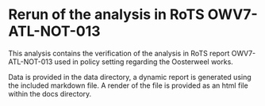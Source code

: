 # Rerun of the analysis in RoTS OWV7-ATL-NOT-013

This analysis contains the verification of the analysis in RoTS report
OWV7-ATL-NOT-013 used in policy setting regarding the Oosterweel works.

Data is provided in the data directory, a dynamic report is generated using the included markdown file. A render of the file is provided as an html file within the docs directory.